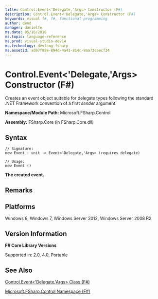 ```yaml
---
title: Control.Event<'Delegate,'Args> Constructor (F#)
description: Control.Event<'Delegate,'Args> Constructor (F#)
keywords: visual f#, f#, functional programming
author: dend
manager: danielfe
ms.date: 05/16/2016
ms.topic: language-reference
ms.prod: visual-studio-dev14
ms.technology: devlang-fsharp
ms.assetid: ad97f88e-894d-4a41-814c-9aa73ceecf34 
---
```


# Control.Event<'Delegate,'Args> Constructor (F#)

Creates an event object suitable for delegate types following the standard .NET Framework convention of a first *sender* argument.

**Namespace/Module Path:** Microsoft.FSharp.Control

**Assembly:** FSharp.Core (in FSharp.Core.dll)


## Syntax

```
// Signature:
new Event : unit -> Event<'Delegate,'Args> (requires delegate)

// Usage:
new Event ()
```

**The created event.**
## Remarks

## Platforms
Windows 8, Windows 7, Windows Server 2012, Windows Server 2008 R2


## Version Information
**F# Core Library Versions**

Supported in: 2.0, 4.0, Portable




## See Also
[Control.Event&#60;'Delegate,'Args&#62; Class &#40;F&#35;&#41;](Control.Event%5B%27Delegate%2C%27Args%5D-Class-%5BFSharp%5D.md)

[Microsoft.FSharp.Control Namespace &#40;F&#35;&#41;](Microsoft.FSharp.Control-Namespace-%5BFSharp%5D.md)

